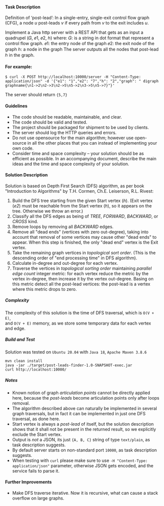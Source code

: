 #### Task Description

Definition of ‘post-lead’: In a single-entry, single-exit
control flow graph (CFG), a node _u_ post-leads _v_ if every path
from _v_ to the exit includes _u_.

Implement a Java http server with a REST API that gets as an
input a quadrupel (𝐺, 𝑒1, 𝑒2, ℎ) where:
𝐺: is a string in dot format that represent a control flow
graph.
𝑒1: the entry node of the graph
𝑒2: the exit node of the graph
ℎ: a node in the graph
The server outputs all the nodes that post-lead ℎ in the
graph.

#### For example:

    $ curl -X POST http://localhost:10000/server -H "Content-Type: application/json" -d '{"e1": "1","e2": "7","h": "2","graph": " digraph graphname{\n1->2\n2->3\n2->5\n5->2\n3->5\n5->7}"}'

The server should return `{5,7}`

#### Guidelines
- The code should be readable, maintainable, and clear.
- The code should be valid and tested.
- The project should be packaged for shipment to be used by
clients.
- The server should log the HTTP queries and errors.
- Do not use opensource for the main algorithm; however use
open-source in all the other places that you can instead
of implementing your own code.
- Consider time and space complexity – your solution should
be as efficient as possible. In an accompanying document,
describe the main ideas and the time and space complexity
of your solution.

#### Solution Description

Solution is based on Depth First Search (DFS) algorithm, as per book 
"Introduction to Algorithms" by T.H. Cormen, Ch.E. Leiserson, R.L. Rivest:    
1) Build the DFS tree starting from the given Start vertex (_h_). (Exit vertex (_e2_) must 
 be reachable from the Start vertex (_h_), so it appears on the tree. Otherwise we throw an error.)
2) Classify all the DFS edges as being of _TREE_, _FORWARD_, _BACKWARD_, or _CROSS_ kind.
3) Remove loops by removing all _BACKWARD_ edges.
4) Remove all "dead ends" (vertices with zero out-degree), taking into account that removal 
 of some vertices may cause other "dead ends" to appear. When this step is finished, the only "dead end" vertex
 is the Exit vertex. 
5) Take the remaining graph vertices in _topological sort order_. 
 (This is the descending order of "end processing time" in DFS algorithm).
6) Calculate in-degree and out-degree for each vertex.  
7) Traverse the vertices in _topological sorting order_ maintaining _parallel edge count_ integer metric: 
 for each vertex reduce the metric by the vertex in-degree, then increase it by the vertex out-degree. 
 Basing on this metric detect all the post-lead vertices: the post-lead is a vertex where this metric drops to zero.   

##### Complexity

The complexity of this solution is the time of DFS traversal, which is `O(V + E)`,  
and `O(V + E)` memory, as we store some temporary data for each vertex and edge.      

##### Build and Test

Solution was tested on `Ubuntu 20.04` with `Java 18`, `Apache Maven 3.8.6`  

    mvn clean install
    java -jar ./target/post-leads-finder-1.0-SNAPSHOT-exec.jar
    curl http://localhost:10000/

##### Notes

- Known notion of graph _articulation points_ cannot be directly applied here, 
 because the _post-leads_ become articulation points only after loops removal.
- The algorithm described above can naturally be implemented in several graph traversals, but
 in fact it can be implemented in just one DFS traversal, as done here.
- Start vertex is always a _post-lead_ of itself, but the solution description shows that it shall not be
 present in the returned result, so we explicitly exclude the Start vertex.
- Output is *not* a JSON, its just `{A, B, C}` string of type `text/plain`, as task description suggests.
- By default server starts on non-standard port `10000`, as task description suggests.
- When testing with `curl` please make sure to use `-H "Content-Type: application/json"` parameter, otherwise JSON gets encoded,
 and the service fails to parse it.


#### Further Improvements

- Make DFS traverse iterative. Now it is recursive, what can cause a stack overflow on large graphs.
